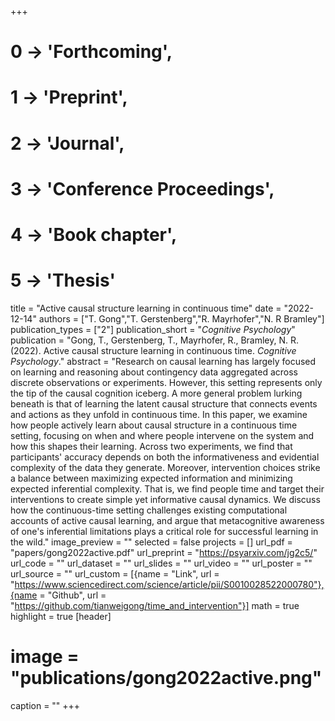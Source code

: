 +++
# 0 -> 'Forthcoming',
# 1 -> 'Preprint',
# 2 -> 'Journal',
# 3 -> 'Conference Proceedings',
# 4 -> 'Book chapter',
# 5 -> 'Thesis'

title = "Active causal structure learning in continuous time"
date = "2022-12-14"
authors = ["T. Gong","T. Gerstenberg","R. Mayrhofer","N. R Bramley"]
publication_types = ["2"]
publication_short = "_Cognitive Psychology_"
publication = "Gong, T., Gerstenberg, T., Mayrhofer, R., Bramley, N. R. (2022). Active causal structure learning in continuous time. _Cognitive Psychology_."
abstract = "Research on causal learning has largely focused on learning and reasoning about contingency data aggregated across discrete observations or experiments. However, this setting represents only the tip of the causal cognition iceberg. A more general problem lurking beneath is that of learning the latent causal structure that connects events and actions as they unfold in continuous time. In this paper, we examine how people actively learn about causal structure in a continuous time setting, focusing on when and where people intervene on the system and how this shapes their learning. Across two experiments, we find that participants' accuracy depends on both the informativeness and evidential complexity of the data they generate. Moreover, intervention choices strike a balance between maximizing expected information and minimizing expected inferential complexity. That is, we find people time and target their interventions to create simple yet informative causal dynamics. We discuss how the continuous-time setting challenges existing computational accounts of active causal learning, and argue that metacognitive awareness of one's inferential limitations plays a critical role for successful learning in the wild."
image_preview = ""
selected = false
projects = []
url_pdf = "papers/gong2022active.pdf"
url_preprint = "https://psyarxiv.com/jg2c5/"
url_code = ""
url_dataset = ""
url_slides = ""
url_video = ""
url_poster = ""
url_source = ""
url_custom = [{name = "Link", url = "https://www.sciencedirect.com/science/article/pii/S0010028522000780"},{name = "Github", url = "https://github.com/tianweigong/time_and_intervention"}]
math = true
highlight = true
[header]
# image = "publications/gong2022active.png"
caption = ""
+++